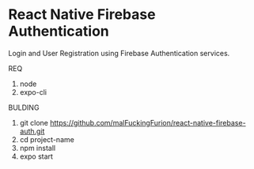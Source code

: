 # React Native Firebase Authentication
Login and User Registration using Firebase Authentication services.

REQ
1. node
2. expo-cli

BULDING
1. git clone https://github.com/malFuckingFurion/react-native-firebase-auth.git
2. cd project-name
3. npm install
4. expo start